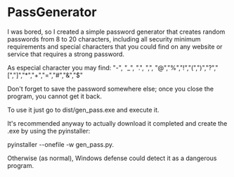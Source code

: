 # PassGenerator
I was bored, so I created a simple password generator that creates random passwords from 8 to 20 characters, including all security minimum requirements and special characters that you could find on any website or service that requires a strong password.

As especial character you may find: "-", "_", ".", ",", "@","%","!","(",")","?","[","]","*","+","=","#","&","$"

Don't forget to save the password somewhere else; once you close the program, you cannot get it back.

To use it just go to dist/gen_pass.exe and execute it.

It's recommended anyway to actually download it completed and create the .exe by using the pyinstaller: 

pyinstaller --onefile -w gen_pass.py. 

Otherwise (as normal), Windows defense could detect it as a dangerous program.
